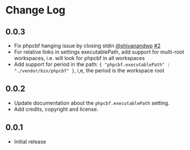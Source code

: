 # Change Log
## 0.0.3
- Fix phpcbf hanging issue by closing stdin [@shivanandwp](https://github.com/shivanandwp) [#2](https://github.com/soderlind/vscode-phpcbf/issues/2)
- For relative links in settings executablePath, add support for multi-root workspaces, i.e. will look for phpcbf in all workspaces
- Add support for period in the path: `{ "phpcbf.executablePath" : "./vendor/bin/phpcbf" }`, i,e, the period is the workspace root
## 0.0.2
- Update documentation about the `phpcbf.executablePath` setting.
- Add credits, copyright and license.
## 0.0.1
- Initial release